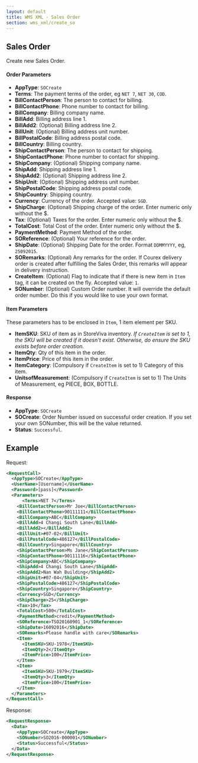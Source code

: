 ```yaml
---
layout: default
title: WMS XML - Sales Order
section: wms_xml/create_so
---
```


## Sales Order

Create new Sales Order.

#### Order Parameters
- **AppType**: ```SOCreate```
- **Terms**: The payment terms of the order, eg ```NET 7```, ```NET 30```, ```COD```.
- **BillContactPerson**: The person to contact for billing.
- **BillContactPhone**: Phone number to contact for billing.
- **BillCompany**: Billing company name.
- **BillAdd**: Billing address line 1.
- **BillAdd2**: (Optional) Billing address line 2.
- **BillUnit**:  (Optional) Billing address unit number.
- **BillPostalCode**: Billing address postal code.
- **BillCountry**: Billing country.
- **ShipContactPerson**: The person to contact for shipping.
- **ShipContactPhone**: Phone number to contact for shipping.
- **ShipCompany**:  (Optional) Shipping company name.
- **ShipAdd**: Shipping address line 1.
- **ShipAdd2**: (Optional) Shipping address line 2.
- **ShipUnit**:  (Optional) Shipping address unit number.
- **ShipPostalCode**: Shipping address postal code.
- **ShipCountry**: Shipping country.
- **Currency**: Currency of the order. Accepted value: ```SGD```.
- **ShipCharge**: (Optional) Shipping charge of the order. Enter numeric only without the $.
- **Tax**: (Optional) Taxes for the order. Enter numeric only without the $.
- **TotalCost**: Total Cost of the order. Enter numeric only without the $.
- **PaymentMethod**: Payment Method of the order.
- **SOReference**: (Optional) Your reference for the order.
- **ShipDate**: (Optional) Shipping Date for the order. Format ```DDMMYYYY```, eg, ```25092015```.
- **SORemarks**: (Optional) Any remarks for the order. If Courex delivery order is created after fulfilling the Sales Order, this remarks will appear in delivery instruction.
- **CreateItem**: (Optional) Flag to indicate that if there is new item in ```Item``` tag, it can be created on the fly. Accepted value: ```1```.
- **SONumber**: (Optional) Custom Order number. It will override the default order number. Do this if you would like to use your own format.

#### Item Parameters

These parameters has to be enclosed in ```Item```, 1 item element per SKU.

- **ItemSKU**: SKU of item as in StoreViva inventory. *If ```CreateItem``` is set to 1, the SKU will be created if it doesn't exist. Otherwise, do ensure the SKU exists before order creation.*
- **ItemQty**: Qty of this item in the order.
- **ItemPrice**: Price of this item in the order.
- **ItemCategory**: (Compulsory if ```CreateItem``` is set to 1) Category of this item.
- **UnitsofMeasurement**: (Compulsory if ```CreateItem``` is set to 1) The Units of Measurement, eg PIECE, BOX, BOTTLE.


#### Response
- **AppType**: ```SOCreate```
- **SOCreate**: Order Number issued on successful order creation. If you set your own SONumber, this will be the value returned.
- **Status**: ```Successful```.

## Example

Request:

```xml
<RequestCall>
  <AppType>SOCreate</AppType>
  <UserName>[Username]</UserName>
  <Password>[pass]</Password>
  <Parameters>
	  <Terms>NET 7</Terms>
    <BillContactPerson>Mr Joe</BillContactPerson>
    <BillContactPhone>90111111</BillContactPhone>
    <BillCompany>ABC</BillCompany>
    <BillAdd>4 Changi South Lane</BillAdd>
    <BillAdd2></BillAdd2>
    <BillUnit>#07-02</BillUnit>
    <BillPostalCode>486127</BillPostalCode>
    <BillCountry>Singapore</BillCountry>
    <ShipContactPerson>Ms Jane</ShipContactPerson>
    <ShipContactPhone>90111116</ShipContactPhone>
    <ShipCompany>ABC</ShipCompany>
    <ShipAdd>4 Changi South Lane</ShipAdd>
    <ShipAdd2>Nan Wah Building</ShipAdd2>
    <ShipUnit>#07-04</ShipUnit>
    <ShipPostalCode>486127</ShipPostalCode>
    <ShipCountry>Singapore</ShipCountry>
    <Currency>SGD</Currency>
    <ShipCharge>25</ShipCharge>
    <Tax>10</Tax>
    <TotalCost>500</TotalCost>
    <PaymentMethod>credit</PaymentMethod>
    <SOReference>TSO20160901_1</SOReference>
    <ShipDate>16092016</ShipDate>
    <SORemarks>Please handle with care</SORemarks>
    <Item>
      <ItemSKU>SKU-1978</ItemSKU>
      <ItemQty>2</ItemQty>
      <ItemPrice>100</ItemPrice>
    </Item>
    <Item>
      <ItemSKU>SKU-1979</ItemSKU>
      <ItemQty>3</ItemQty>
      <ItemPrice>100</ItemPrice>
    </Item>
  </Parameters>
</RequestCall>
```

Response:

```xml
<RequestResponse>
  <Data>
   	<AppType>SOCreate</AppType>
   	<SONumber>SO2016-000001</SONumber>
   	<Status>Successful</Status>
  </Data>
</RequestResponse>
```
